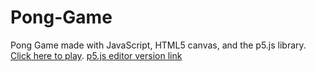# Pong-Game
Pong Game made with JavaScript, HTML5 canvas, and the p5.js library. 
<a href="https://editor.p5js.org/danielzswe/full/guJHjFiXQ"> Click here to play</a>.
<a href="https://editor.p5js.org/danielzswe/sketches/guJHjFiXQ"> p5.js editor version link</a>
